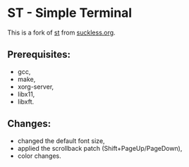 # ST - Simple Terminal
This is a fork of [st](https://st.suckless.org/) from [suckless.org](https://suckless.org).

## Prerequisites:
- gcc,
- make,
- xorg-server,
- libx11,
- libxft.

## Changes:
- changed the default font size,
- applied the scrollback patch (Shift+PageUp/PageDown),
- color changes.
